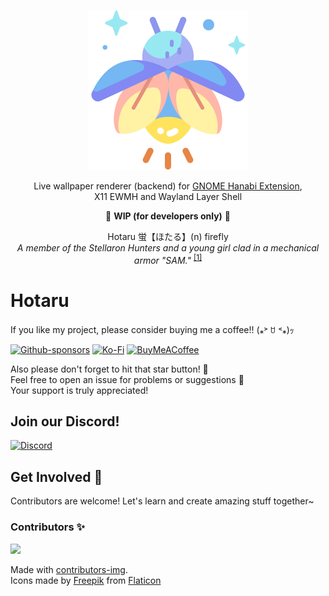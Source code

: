 <p align="center"><img src="https://raw.githubusercontent.com/jeffshee/hotaru/master/res/firefly.svg" width="256"></p>

<p align="center">Live wallpaper renderer (backend) for <a href="https://github.com/jeffshee/gnome-ext-hanabi">GNOME Hanabi Extension</a>,<br> X11 EWMH and Wayland Layer Shell</br>
<p align="center">🚧 <b>WIP (for developers only)</b> 🚧</p>
<p align="center">Hotaru 蛍【ほたる】(n) firefly<br>
<i>A member of the Stellaron Hunters and a young girl clad in a mechanical armor "SAM."</i>
<sup><a href="https://honkai-star-rail.fandom.com/wiki/Firefly">[1]</a></sup>
</p>

# Hotaru

If you like my project, please consider buying me a coffee!! (⁎˃ ꇴ ˂⁎)ｯ

[![Github-sponsors](https://img.shields.io/badge/sponsor-30363D?style=for-the-badge&logo=GitHub-Sponsors&logoColor=#EA4AAA)](https://github.com/sponsors/jeffshee)
[![Ko-Fi](https://img.shields.io/badge/Ko--fi-F16061?style=for-the-badge&logo=ko-fi&logoColor=white)](https://ko-fi.com/jeffshee)
[![BuyMeACoffee](https://img.shields.io/badge/Buy%20Me%20a%20Coffee-ffdd00?style=for-the-badge&logo=buy-me-a-coffee&logoColor=black)](https://buymeacoffee.com/jeffshee)

Also please don't forget to hit that star button! 🌟  
Feel free to open an issue for problems or suggestions 🤗  
Your support is truly appreciated!

## Join our Discord!

[![Discord](https://img.shields.io/badge/Discord-%235865F2.svg?style=for-the-badge&logo=discord&logoColor=white)](https://discord.gg/mP7yg4gX7g)

## Get Involved 🚀

Contributors are welcome! Let's learn and create amazing stuff together~

### Contributors ✨

<a href="https://github.com/jeffshee/hotaru/graphs/contributors">
  <img src="https://contrib.rocks/image?repo=jeffshee/hotaru" />
</a>

Made with [contributors-img](https://contrib.rocks).  
Icons made by [Freepik](http://www.freepik.com/) from [Flaticon](https://www.flaticon.com)
